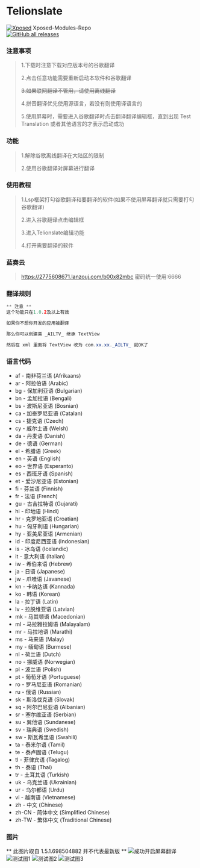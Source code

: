 # Telionslate

[![Xposed](https://img.shields.io/badge/-Xposed-green?style=flat&logo=Android&logoColor=white)](#)
Xposed-Modules-Repo  
[![GitHub all releases](https://img.shields.io/github/downloads/Xposed-Modules-Repo/com.ailr.SeemNetOfTranslate/total?label=Downloads)](https://github.com/Xposed-Modules-Repo/com.ailr.SeemNetOfTranslate/releases)


### **注意事项** 
>1.下载时注意下载对应版本号的谷歌翻译
>
>2.点击任意功能需要重新启动本软件和谷歌翻译
>
>~~3.如果联网翻译不管用，请使用离线翻译~~
>
>4.拼音翻译优先使用源语言，若没有则使用译语言的
>
>5.使用屏幕时，需要进入谷歌翻译时点击翻译翻译编辑框，直到出现 Test Translation 或者其他语言的才表示启动成功

### 功能 
>1.解除谷歌离线翻译在大陆区的限制
>
>2.使用谷歌翻译对屏幕进行翻译

### 使用教程 
>1.Lsp框架打勾谷歌翻译和要翻译的软件(如果不使用屏幕翻译就只需要打勾谷歌翻译)
>
>2.进入谷歌翻译点击编辑框
>
>3.进入Telionslate编辑功能
>
>4.打开需要翻译的软件


### 蓝奏云 
>https://2775608671.lanzouj.com/b00x82mbc 密码统一使用:6666


### 翻译规则
```java
** 注意 **
这个功能只在1.0.2及以上有效

如果你不想你开发的应用被翻译

那么你可以创建类 _AILTV_ 继承 TextView

然后在 xml 里面将 TextView 改为 com.xx.xx._AILTV_ 就OK了
```


### 语言代码
- af - 南非荷兰语 (Afrikaans)
- ar - 阿拉伯语 (Arabic)
- bg - 保加利亚语 (Bulgarian)
- bn - 孟加拉语 (Bengali)
- bs - 波斯尼亚语 (Bosnian)
- ca - 加泰罗尼亚语 (Catalan)
- cs - 捷克语 (Czech)
- cy - 威尔士语 (Welsh)
- da - 丹麦语 (Danish)
- de - 德语 (German)
- el - 希腊语 (Greek)
- en - 英语 (English)
- eo - 世界语 (Esperanto)
- es - 西班牙语 (Spanish)
- et - 爱沙尼亚语 (Estonian)
- fi - 芬兰语 (Finnish)
- fr - 法语 (French)
- gu - 古吉拉特语 (Gujarati)
- hi - 印地语 (Hindi)
- hr - 克罗地亚语 (Croatian)
- hu - 匈牙利语 (Hungarian)
- hy - 亚美尼亚语 (Armenian)
- id - 印度尼西亚语 (Indonesian)
- is - 冰岛语 (Icelandic)
- it - 意大利语 (Italian)
- iw - 希伯来语 (Hebrew)
- ja - 日语 (Japanese)
- jw - 爪哇语 (Javanese)
- kn - 卡纳达语 (Kannada)
- ko - 韩语 (Korean)
- la - 拉丁语 (Latin)
- lv - 拉脱维亚语 (Latvian)
- mk - 马其顿语 (Macedonian)
- ml - 马拉雅拉姆语 (Malayalam)
- mr - 马拉地语 (Marathi)
- ms - 马来语 (Malay)
- my - 缅甸语 (Burmese)
- nl - 荷兰语 (Dutch)
- no - 挪威语 (Norwegian)
- pl - 波兰语 (Polish)
- pt - 葡萄牙语 (Portuguese)
- ro - 罗马尼亚语 (Romanian)
- ru - 俄语 (Russian)
- sk - 斯洛伐克语 (Slovak)
- sq - 阿尔巴尼亚语 (Albanian)
- sr - 塞尔维亚语 (Serbian)
- su - 巽他语 (Sundanese)
- sv - 瑞典语 (Swedish)
- sw - 斯瓦希里语 (Swahili)
- ta - 泰米尔语 (Tamil)
- te - 泰卢固语 (Telugu)
- tl - 菲律宾语 (Tagalog)
- th - 泰语 (Thai)
- tr - 土耳其语 (Turkish)
- uk - 乌克兰语 (Ukrainian)
- ur - 乌尔都语 (Urdu)
- vi - 越南语 (Vietnamese)
- zh - 中文 (Chinese)
- zh-CN - 简体中文 (Simplified Chinese)
- zh-TW - 繁体中文 (Traditional Chinese)


### 图片
** 此图片取自 1.5.1.698504882 并不代表最新版 **
![成功开启屏幕翻译](https://raw.githubusercontent.com/Xposed-Modules-Repo/com.ailr.SeemNetOfTranslate/main/0.jpg)
![测试图1](https://raw.githubusercontent.com/Xposed-Modules-Repo/com.ailr.SeemNetOfTranslate/main/1.jpg)
![测试图2](https://raw.githubusercontent.com/Xposed-Modules-Repo/com.ailr.SeemNetOfTranslate/main/2.jpg)
![测试图3](https://raw.githubusercontent.com/Xposed-Modules-Repo/com.ailr.SeemNetOfTranslate/main/3.jpg)


